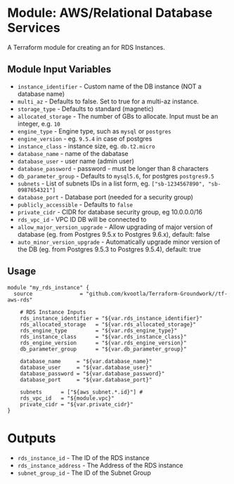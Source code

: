 Module: AWS/Relational Database Services
========================================

A Terraform module for creating an for RDS Instances.


Module Input Variables
----------------------

- `instance_identifier`     - Custom name of the DB instance (NOT a database name)
- `multi_az`                - Defaults to false. Set to true for a multi-az  instance.
- `storage_type`            - Defaults to standard (magnetic)
- `allocated_storage`       - The number of GBs to allocate. Input must be an integer, e.g. `10`
- `engine_type`             - Engine type, such as `mysql` or `postgres`
- `engine_version`          - eg. `9.5.4` in case of postgres
- `instance_class`          - instance size, eg. `db.t2.micro`
- `database_name`               - name of the dabatase
- `database_user`               - user name (admin user)
- `database_password`           - password - must be longer than 8 characters
- `db_parameter_group`          - Defaults to `mysql5.6`, for postgres `postgres9.5`
- `subnets`                     - List of subnets IDs in a list form, eg. `["sb-1234567890", "sb-0987654321"]`
- `database_port`               - Database port (needed for a security group)
- `publicly_accessible`         - Defaults to `false`
- `private_cidr`                - CIDR for database security group, eg 10.0.0.0/16
- `rds_vpc_id`                  - VPC ID DB will be connected to
- `allow_major_version_upgrade` - Allow upgrading of major version of database (eg. from Postgres 9.5.x to Postgres 9.6.x), default: false
- `auto_minor_version_upgrade`  - Automatically upgrade minor version of the DB (eg. from Postgres 9.5.3 to Postgres 9.5.4), default: true

Usage
-----

```hcl
module "my_rds_instance" {
  source               = "github.com/kvootla/Terraform-Groundwork//tf-aws-rds"

    # RDS Instance Inputs
    rds_instance_identifier = "${var.rds_instance_identifier}"
    rds_allocated_storage   = "${var.rds_allocated_storage}"
    rds_engine_type         = "${var.rds_engine_type}"
    rds_instance_class      = "${var.rds_instance_class}"
    rds_engine_version      = "${var.rds_engine_version}"
    db_parameter_group      = "${var.db_parameter_group}"

    database_name     = "${var.database_name}"
    database_user     = "${var.database_user}"
    database_password = "${var.database_password}"
    database_port     = "${var.database_port}"

    subnets      = ["${aws_subnet.*.id}"] #
    rds_vpc_id   = "${module.vpc}"
    private_cidr = "${var.private_cidr}"
}
```

Outputs
=======

- `rds_instance_id`      - The ID of the RDS instance
- `rds_instance_address` - The Address of the RDS instance
- `subnet_group_id`      - The ID of the Subnet Group
